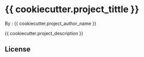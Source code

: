 # {{ cookiecutter.project_tittle }}

By : {{ cookiecutter.project_author_name }}

{{ cookiecutter.project_description }}

## License